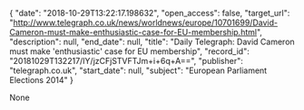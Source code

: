 {
  "date": "2018-10-29T13:22:17.198632", 
  "open_access": false, 
  "target_url": "http://www.telegraph.co.uk/news/worldnews/europe/10701699/David-Cameron-must-make-enthusiastic-case-for-EU-membership.html", 
  "description": null, 
  "end_date": null, 
  "title": "Daily Telegraph: David Cameron must make 'enthusiastic' case for EU membership", 
  "record_id": "20181029T132217/IY/jzCFjSTVFTJm+i+6q+A==", 
  "publisher": "telegraph.co.uk", 
  "start_date": null, 
  "subject": "European Parliament Elections 2014"
}

None